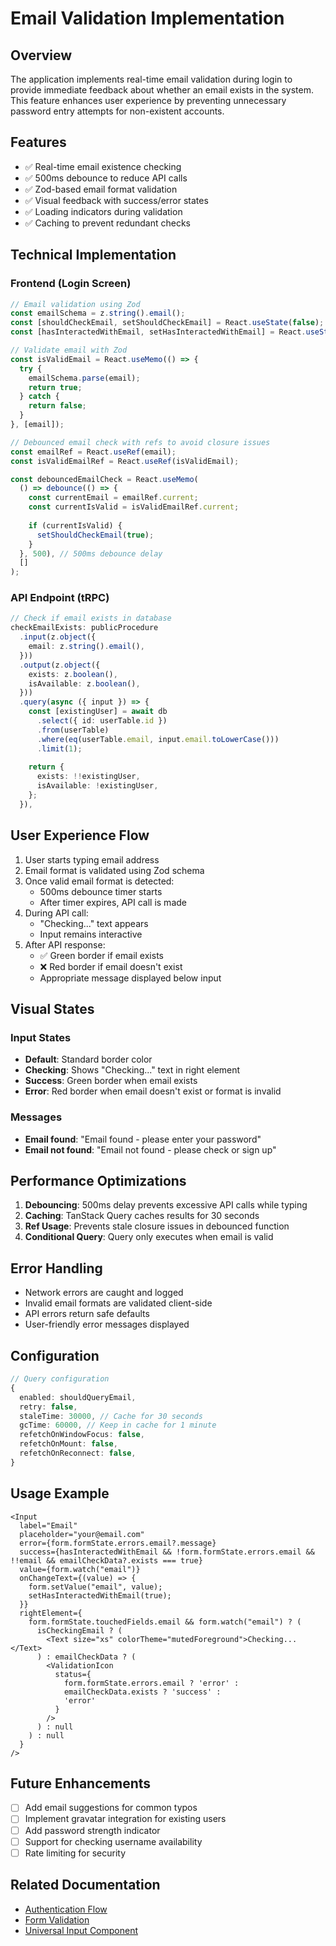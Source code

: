 # Email Validation Implementation

## Overview

The application implements real-time email validation during login to provide immediate feedback about whether an email exists in the system. This feature enhances user experience by preventing unnecessary password entry attempts for non-existent accounts.

## Features

- ✅ Real-time email existence checking
- ✅ 500ms debounce to reduce API calls
- ✅ Zod-based email format validation
- ✅ Visual feedback with success/error states
- ✅ Loading indicators during validation
- ✅ Caching to prevent redundant checks

## Technical Implementation

### Frontend (Login Screen)

```typescript
// Email validation using Zod
const emailSchema = z.string().email();
const [shouldCheckEmail, setShouldCheckEmail] = React.useState(false);
const [hasInteractedWithEmail, setHasInteractedWithEmail] = React.useState(false);

// Validate email with Zod
const isValidEmail = React.useMemo(() => {
  try {
    emailSchema.parse(email);
    return true;
  } catch {
    return false;
  }
}, [email]);

// Debounced email check with refs to avoid closure issues
const emailRef = React.useRef(email);
const isValidEmailRef = React.useRef(isValidEmail);

const debouncedEmailCheck = React.useMemo(
  () => debounce(() => {
    const currentEmail = emailRef.current;
    const currentIsValid = isValidEmailRef.current;
    
    if (currentIsValid) {
      setShouldCheckEmail(true);
    }
  }, 500), // 500ms debounce delay
  []
);
```

### API Endpoint (tRPC)

```typescript
// Check if email exists in database
checkEmailExists: publicProcedure
  .input(z.object({
    email: z.string().email(),
  }))
  .output(z.object({
    exists: z.boolean(),
    isAvailable: z.boolean(),
  }))
  .query(async ({ input }) => {
    const [existingUser] = await db
      .select({ id: userTable.id })
      .from(userTable)
      .where(eq(userTable.email, input.email.toLowerCase()))
      .limit(1);
    
    return {
      exists: !!existingUser,
      isAvailable: !existingUser,
    };
  }),
```

## User Experience Flow

1. User starts typing email address
2. Email format is validated using Zod schema
3. Once valid email format is detected:
   - 500ms debounce timer starts
   - After timer expires, API call is made
4. During API call:
   - "Checking..." text appears
   - Input remains interactive
5. After API response:
   - ✅ Green border if email exists
   - ❌ Red border if email doesn't exist
   - Appropriate message displayed below input

## Visual States

### Input States
- **Default**: Standard border color
- **Checking**: Shows "Checking..." text in right element
- **Success**: Green border when email exists
- **Error**: Red border when email doesn't exist or format is invalid

### Messages
- **Email found**: "Email found - please enter your password"
- **Email not found**: "Email not found - please check or sign up"

## Performance Optimizations

1. **Debouncing**: 500ms delay prevents excessive API calls while typing
2. **Caching**: TanStack Query caches results for 30 seconds
3. **Ref Usage**: Prevents stale closure issues in debounced function
4. **Conditional Query**: Query only executes when email is valid

## Error Handling

- Network errors are caught and logged
- Invalid email formats are validated client-side
- API errors return safe defaults
- User-friendly error messages displayed

## Configuration

```typescript
// Query configuration
{
  enabled: shouldQueryEmail,
  retry: false,
  staleTime: 30000, // Cache for 30 seconds
  gcTime: 60000, // Keep in cache for 1 minute
  refetchOnWindowFocus: false,
  refetchOnMount: false,
  refetchOnReconnect: false,
}
```

## Usage Example

```tsx
<Input
  label="Email"
  placeholder="your@email.com"
  error={form.formState.errors.email?.message}
  success={hasInteractedWithEmail && !form.formState.errors.email && !!email && emailCheckData?.exists === true}
  value={form.watch("email")}
  onChangeText={(value) => {
    form.setValue("email", value);
    setHasInteractedWithEmail(true);
  }}
  rightElement={
    form.formState.touchedFields.email && form.watch("email") ? (
      isCheckingEmail ? (
        <Text size="xs" colorTheme="mutedForeground">Checking...</Text>
      ) : emailCheckData ? (
        <ValidationIcon 
          status={
            form.formState.errors.email ? 'error' : 
            emailCheckData.exists ? 'success' : 
            'error'
          } 
        />
      ) : null
    ) : null
  }
/>
```

## Future Enhancements

- [ ] Add email suggestions for common typos
- [ ] Implement gravatar integration for existing users
- [ ] Add password strength indicator
- [ ] Support for checking username availability
- [ ] Rate limiting for security

## Related Documentation

- [Authentication Flow](./AUTH_FLOW_IMPROVEMENTS_SUMMARY.md)
- [Form Validation](./FORM_VALIDATION_IMPROVEMENTS.md)
- [Universal Input Component](./components/universal/Input.tsx)